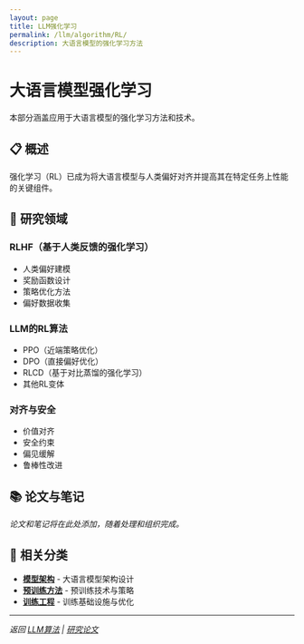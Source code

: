 ```yaml
---
layout: page
title: LLM强化学习
permalink: /llm/algorithm/RL/
description: 大语言模型的强化学习方法
---
```


# 大语言模型强化学习

本部分涵盖应用于大语言模型的强化学习方法和技术。

## 📋 概述

强化学习（RL）已成为将大语言模型与人类偏好对齐并提高其在特定任务上性能的关键组件。

## 🔬 研究领域

### RLHF（基于人类反馈的强化学习）
- 人类偏好建模
- 奖励函数设计
- 策略优化方法
- 偏好数据收集

### LLM的RL算法
- PPO（近端策略优化）
- DPO（直接偏好优化）
- RLCD（基于对比蒸馏的强化学习）
- 其他RL变体

### 对齐与安全
- 价值对齐
- 安全约束
- 偏见缓解
- 鲁棒性改进

## 📚 论文与笔记

*论文和笔记将在此处添加，随着处理和组织完成。*

## 🔗 相关分类

- **[模型架构](/llm/algorithm/models/)** - 大语言模型架构设计
- **[预训练方法](/llm/algorithm/pretrain/)** - 预训练技术与策略
- **[训练工程](/llm/engineering/train/)** - 训练基础设施与优化

---

*返回 [LLM算法](/llm/algorithm/) | [研究论文](/blog/)* 